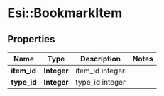 # Esi::BookmarkItem

## Properties
Name | Type | Description | Notes
------------ | ------------- | ------------- | -------------
**item_id** | **Integer** | item_id integer | 
**type_id** | **Integer** | type_id integer | 


